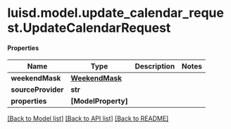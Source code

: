 # luisd.model.update_calendar_request.UpdateCalendarRequest

#### Properties
Name | Type | Description | Notes
------------ | ------------- | ------------- | -------------
**weekendMask** | [**WeekendMask**](WeekendMask.md) |  | 
**sourceProvider** | **str** |  | 
**properties** | **[ModelProperty]** |  | 

[[Back to Model list]](../../README.md#documentation-for-models) [[Back to API list]](../../README.md#documentation-for-api-endpoints) [[Back to README]](../../README.md)

